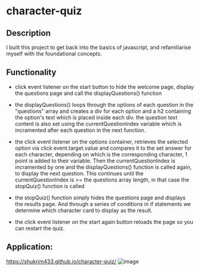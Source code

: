 # character-quiz

## Description

I built this project to get back into the basics of javascript, and refamiliarise myself with the foundational concepts.

## Functionality

- click event listener on the start button to hide the welcome page, display the questions page and call the displayQuestions() function

- the displayQuestions() loops through the options of each question in the "questions" array and creates a div for each option and a h2 containing the option's text which is placed inside each div. the question text content is also set using the currentQuestionIndex variable which is incramented after each question in the next function.

- the click event listener on the options container, retrieves the selected option via click event.target.value and compares it to the set answer for each character, depending on which is the corresponding character, 1 point is added to their variable. Then the currentQuestionIndex is incramented by one and the displayQuestions() function is called again, to display the next question. This continues until the currentQuestionIndex is >= the questions array length, in that case the stopQuiz() function is called

- the stopQuiz() function simply hides the questions page and displays the results page. And through a series of conditions in if statements we determine which character card to display as the result.

- the click event listener on the start again button reloads the page so you can restart the quiz.

## Application:
https://shukrim433.github.io/character-quiz/
![image](https://github.com/user-attachments/assets/2e5cf9c7-65c8-4bff-a0d8-7d53de4d56d4)
